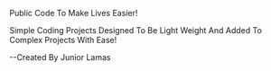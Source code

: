 Public Code To Make Lives Easier!

Simple Coding Projects Designed To Be Light Weight And Added To Complex Projects With Ease!

--Created By Junior Lamas
